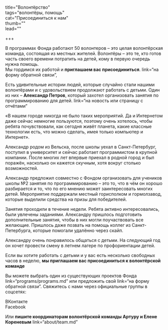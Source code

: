 
title="Волонтёрство"    
tags="волонтёры, помощь"     
cat="Присоединиться к нам"    
thumb=""     
lead=""     

+++

В программах Фонда работают 50 волонтеров – это целая волонтёрская команда, состоящая из местных жителей. Волонтёры – это те, кто готов часть своего времени потратить на детей, кому в первую очередь нужна помощь.      
Мы гордимся их работой и <b>приглашаем вас присоединиться</b>. link=“на форму обратной связи”,

Есть удивительные истории людей, которые случайно стали нашими волонтёрами и с удовольствием продолжают работать с детьми. Один из них – **Александр Петров**, который захотел организовать занятия по программированию для детей. link=“на новость или страницу с отчётами”

«В нашем городе никогда не было таких мероприятий. Да и Интернетом даже сейчас немногие пользуются, поэтому очень хотелось, чтобы ребята почувствовали, как сегодня живёт планета, какие классные технологии есть, что можно сделать, имея только компьютер и Интернет». 

Александр родом из Вельска, после школы уехал в Санкт-Петербург, поступил в университет и сейчас работает программистом в крупной компании. После многих лет впервые приехал в родной город и был поражён, насколько он кажется скучным, хотя вокруг столько возможностей. 

Александр предложил совместно с Фондом организовать для учеников школы №2 занятия по программированию – это то, что в чём он хорошо разбирается и то, что по его мнению может заинтересовать многих детей. Мероприятие поддержали местный горисполком и гормолзавод, которые выделили средства на призы для победителей. 

Занятия проходили в течение недели. Ребята активно интересовались, были увлечены заданиями. Александру пришлось подготовить дополнительные занятия, чтобы в них могли поучаствовать все желающие. Пришлось даже позвать на помощь коллег из Санкт-Петербурга, которые помогали удалённо через скайп. 

Александру очень понравилось общаться с детьми. На следующий год он хочет провести смену в летнем лагере по профориентации детей. 

Если вы хотите работать с детьми и у вас есть несколько свободных часов в неделю, **мы приглашаем вас присоединиться к волонтёрской команде**     

Вы можете выбрать один из существующих проектов Фонда link=“programs/programs.md” или предложить свой link=“на форму обратной связи”. 
Свяжитесь с нами через официальные группы в соцсетях: 

ВКонтакте     
Facebook     

Или **пишите координаторам волонтёрской команды Артуру и Елене Кореневым** link=“about/team.md”

